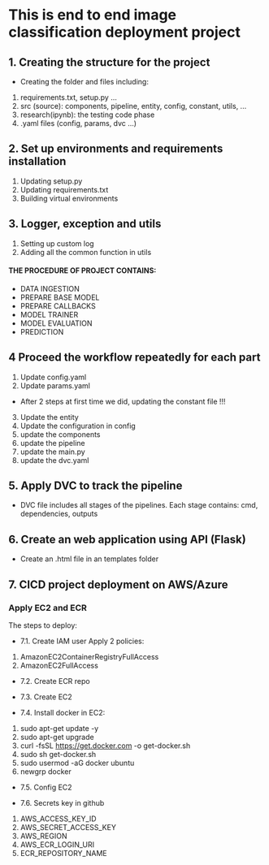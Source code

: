 # This is end to end image classification deployment project

## 1. Creating the structure for the project
- Creating the folder and files including:
1. requirements.txt, setup.py ...
2. src (source): components, pipeline, entity, config, constant, utils, ...
3. research(ipynb): the testing code phase
4. .yaml files (config, params, dvc ...)

## 2. Set up environments and requirements installation
1. Updating setup.py
2. Updating requirements.txt
3. Building virtual environments

## 3. Logger, exception and utils
1. Setting up custom log
2. Adding all the common function in utils

#### THE PROCEDURE OF PROJECT CONTAINS:
- DATA INGESTION
- PREPARE BASE MODEL
- PREPARE CALLBACKS
- MODEL TRAINER
- MODEL EVALUATION
- PREDICTION

## 4 Proceed the workflow repeatedly for each part
1. Update config.yaml
2. Update params.yaml 
- After 2 steps at first time we did, updating the constant file !!!
3. Update the entity
4. Update the configuration in config
5. update the components
6. update the pipeline
7. update the main.py
8. update the dvc.yaml

## 5. Apply DVC to track the pipeline
- DVC file includes all stages of the pipelines. Each stage contains: cmd, dependencies, outputs

## 6. Create an web application using API (Flask)
- Create an .html file in an templates folder

## 7. CICD project deployment on AWS/Azure
### Apply EC2 and ECR

The steps to deploy:

- 7.1. Create IAM user
Apply 2 policies: 
1. AmazonEC2ContainerRegistryFullAccess
2. AmazonEC2FullAccess

- 7.2. Create ECR repo

- 7.3. Create EC2

- 7.4. Install docker in EC2:
1. sudo apt-get update -y
2. sudo apt-get upgrade
3. curl -fsSL https://get.docker.com -o get-docker.sh
4. sudo sh get-docker.sh
5. sudo usermod -aG docker ubuntu
6. newgrp docker

- 7.5. Config EC2

- 7.6. Secrets key in github
1. AWS_ACCESS_KEY_ID
2. AWS_SECRET_ACCESS_KEY
3. AWS_REGION 
4. AWS_ECR_LOGIN_URI 
5. ECR_REPOSITORY_NAME 





